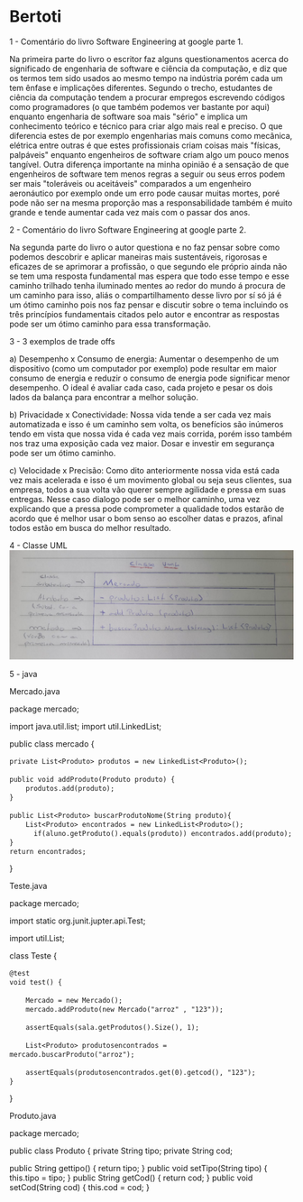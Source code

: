 # Bertoti
1 - Comentário do livro Software Engineering at google parte 1.

Na primeira parte do livro o escritor faz alguns questionamentos acerca do significado de engenharia de software e ciência da computação,
e diz que os termos tem sido usados ao mesmo tempo na indústria porém cada um tem ênfase e implicações diferentes.
Segundo o trecho, estudantes de ciência da computação tendem a procurar empregos escrevendo códigos como programadores (o que também podemos ver bastante por aqui) enquanto engenharia de software soa mais "sério" e implica um conhecimento teórico e técnico para criar algo mais real e preciso. O que diferencia estes de por exemplo engenharias mais comuns como mecânica, elétrica entre outras é que estes profissionais criam coisas mais "físicas, palpáveis" enquanto engenheiros de software criam algo um pouco menos tangível.
Outra diferença importante na minha opinião é a sensação de que engenheiros de software tem menos regras a seguir ou seus erros podem ser mais "toleráveis ou aceitáveis" comparados a um engenheiro aeronáutico por exemplo onde um erro pode causar muitas mortes, poré pode não ser na mesma proporção mas a responsabilidade também é muito grande e tende aumentar cada vez mais com o passar dos anos.

2 - Comentário do livro Software Engineering at google parte 2.

Na segunda parte do livro o autor questiona e no faz pensar sobre como podemos descobrir e aplicar maneiras mais sustentáveis, rigorosas e eficazes de se aprimorar a profissão, o que segundo ele próprio ainda não se tem uma resposta fundamental mas espera que todo esse tempo e esse caminho trilhado tenha iluminado mentes ao redor do mundo á procura de um caminho para isso, aliás o compartilhamento desse livro por sí só já é um ótimo caminho pois nos faz pensar e discutir sobre o tema incluindo os três princípios fundamentais citados pelo autor e encontrar as respostas pode ser um ótimo caminho para essa transformação.

3 - 3 exemplos de trade offs

a) Desempenho x Consumo de energia: 
Aumentar o desempenho de um dispositivo (como um computador por exemplo) pode resultar em maior consumo de energia e reduzir o consumo de energia pode significar menor desempenho. O ideal é avaliar cada caso, cada projeto e pesar os dois lados da balança para encontrar a melhor solução.

b) Privacidade x Conectividade:
Nossa vida tende a ser cada vez mais automatizada e isso é um caminho sem volta, os benefícios são inúmeros tendo em vista que nossa vida é cada vez mais corrida, porém isso também nos traz uma exposição cada vez maior. Dosar e investir em segurança pode ser um ótimo caminho.

c) Velocidade x Precisão:
Como dito anteriormente nossa vida está cada vez mais acelerada e isso é um movimento global ou seja seus clientes, sua empresa, todos a sua volta vão querer sempre agilidade e pressa em suas entregas. Nesse caso dialogo pode ser o melhor caminho, uma vez explicando que a pressa pode comprometer a qualidade todos estarão de acordo que é melhor usar o bom senso ao escolher datas e prazos, afinal todos 
 estão em busca do melhor resultado.


4 - Classe UML
 ![alt text](<Classe UML-1.jpeg>)


5 - java

Mercado.java 

package mercado;

import java.util.list;
import util.LinkedList;

public class mercado {
	
	private List<Produto> produtos = new LinkedList<Produto>();
	
	public void addProduto(Produto produto) {
		produtos.add(produto);
	}
    
	public List<Produto> buscarProdutoNome(String produto){
		List<Produto> encontrados = new LinkedList<Produto>();
		  if(aluno.getProduto().equals(produto)) encontrados.add(produto);
	}
	return encontrados;
}


Teste.java

package mercado;

import static org.junit.jupter.api.Test;


import util.List;

class Teste {
	
	@test
	void test() {
		
		Mercado = new Mercado();
		mercado.addProduto(new Mercado("arroz" , "123"));
		
		assertEquals(sala.getProdutos().Size(), 1);
		
		List<Produto> produtosencontrados = mercado.buscarProduto("arroz");
		
		assertEquals(produtosencontrados.get(0).getcod(), "123");
	}
		
		
}


Produto.java

package mercado;

public class Produto {
   private String tipo;
   private String cod;


public String gettipo() {
   return tipo;
}
public void setTipo(String tipo) {
   this.tipo = tipo;
}
public String getCod() {
   return cod;
}
public void setCod(String cod) {
   this.cod = cod;
}


